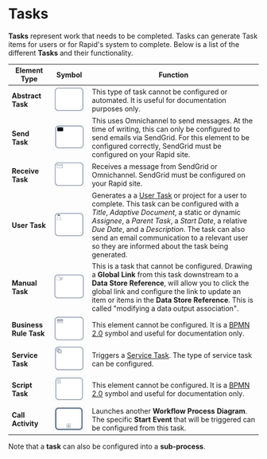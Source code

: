 # Tasks

**Tasks** represent work that needs to be completed. Tasks can generate Task items for users or for Rapid's system to complete. Below is a list of the different **Tasks** and their functionality.

| Element Type | Symbol | Function |
| --- | --- | --- |
| **Abstract Task** |![A screenshot of a default task element. The task is a rounded rectangle that is empty inside.](Task.png)| This type of task cannot be configured or automated. It is useful for documentation purposes only. |
| **Send Task** |![A screenshot of a "Send Task" element. The task is a rounded rectangle that has a black envelop inside, in the upper-left corner.](<Task Send.png>)| This uses Omnichannel to send messages. At the time of writing, this can only be configured to send emails via SendGrid. For this element to be configured correctly, SendGrid must be configured on your Rapid site. |
| **Receive Task** |![A screenshot of a "Receive Task" element. The task is a rounded rectangle that has a white envelop inside, in the upper-left corner.](<Task Receive.png>)| Receives a message from SendGrid or Omnichannel. SendGrid must be configured on your Rapid site.|
| **User Task** |![A screenshot of a "User Task" element. The task is a rounded rectangle that has a symbol of a person inside, in the upper-left corner.](<Task User.png>)| Generates a a [User Task](</docs/Rapid/Keyper%20Manual/Workflow/element-types/tasks/user-task/>) or project for a user to complete. This task can be configured with a *Title*, *Adaptive Document*, a static or dynamic *Assignee*, a *Parent Task*, a *Start Date*, a relative *Due Date*, and a *Description*. The task can also send an email communication to a relevant user so they are informed about the task being generated. |
| **Manual Task** |![A screenshot of a "Manual Task" element. The task is a rounded rectangle that has a hand inside, in the upper-left corner.](<Task Manual.png>)| This is a task that cannot be configured. Drawing a **Global Link** from this task downstream to a **Data Store Reference**, will allow you to click the global link and configure the link to update an item or items in the **Data Store Reference**. This is called "modifying a data output association".|
| **Business Rule Task** |![A screenshot of a "Business Rule Task" element. The task is a rounded rectangle that has a table or spreadsheet icon inside, in the upper-left corner.](<Task Business Rule.png>)| This element cannot be configured. It is a [BPMN 2.0](https://www.bpmn.org/) symbol and useful for documentation only. |
| **Service Task** |![A screenshot of a "Service Task" element. The task is a rounded rectangle that has a symbol of two cogs inside, in the upper-left corner.](<Task Service.png>)| Triggers a [Service Task](</docs/Rapid/Keyper%20Manual/Workflow/element-types/tasks/service-task/>). The type of service task can be configured. |
| **Script Task** |![A screenshot of a "Script Task" element. The task is a rounded rectangle that has an unravelled scroll inside, in the upper-left corner.](<Task Script.png>) | This element cannot be configured. It is a [BPMN 2.0](https://www.bpmn.org/) symbol and useful for documentation only. |
| **Call Activity** |![A screenshot of a "Call Activity" element. The element is a rounded rectangle that has a thick, dark border. Inside the element, at the bottom, there is an icon of a plus symbol.](<Task Call.png>)| Launches another **Workflow Process Diagram**. The specific **Start Event** that will be triggered can be configured from this task. |

Note that a **task** can also be configured into a **sub-process**.